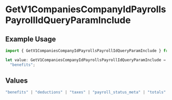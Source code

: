 # GetV1CompaniesCompanyIdPayrollsPayrollIdQueryParamInclude

## Example Usage

```typescript
import { GetV1CompaniesCompanyIdPayrollsPayrollIdQueryParamInclude } from "@gusto/embedded-api/models/operations/getv1companiescompanyidpayrollspayrollid.js";

let value: GetV1CompaniesCompanyIdPayrollsPayrollIdQueryParamInclude =
  "benefits";
```

## Values

```typescript
"benefits" | "deductions" | "taxes" | "payroll_status_meta" | "totals" | "risk_blockers" | "reversals" | "payroll_taxes"
```